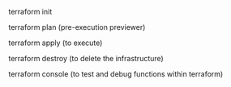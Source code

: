 terraform init

terraform plan (pre-execution previewer)

terraform apply (to execute)

terraform destroy (to delete the infrastructure)

terraform console (to test and debug functions within terraform)

